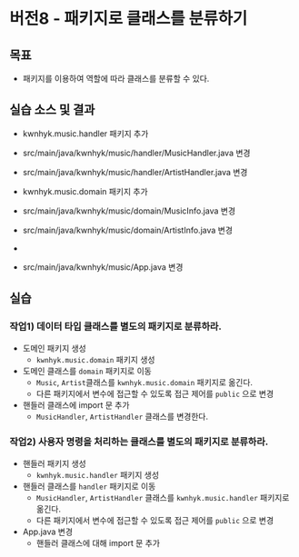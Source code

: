 # 버전8 - 패키지로 클래스를 분류하기

##  목표

- 패키지를 이용하여 역할에 따라 클래스를 분류할 수 있다.

## 실습 소스 및 결과

- kwnhyk.music.handler 패키지 추가
- src/main/java/kwnhyk/music/handler/MusicHandler.java 변경
- src/main/java/kwnhyk/music/handler/ArtistHandler.java 변경

- kwnhyk.music.domain 패키지 추가
- src/main/java/kwnhyk/music/domain/MusicInfo.java 변경
- src/main/java/kwnhyk/music/domain/ArtistInfo.java 변경
- 
- src/main/java/kwnhyk/music/App.java 변경

## 실습

### 작업1) 데이터 타입 클래스를 별도의 패키지로 분류하라.

- 도메인 패키지 생성
    - `kwnhyk.music.domain` 패키지 생성
- 도메인 클래스를 `domain` 패키지로 이동
    - `Music`, `Artist`클래스를 `kwnhyk.music.domain` 패키지로 옮긴다.
    - 다른 패키지에서 변수에 접근할 수 있도록 접근 제어를 `public` 으로 변경
- 핸들러 클래스에 import 문 추가
    - `MusicHandler`, `ArtistHandler` 클래스를 변경한다.


### 작업2) 사용자 명령을 처리하는 클래스를 별도의 패키지로 분류하라.

- 핸들러 패키지 생성
    - `kwnhyk.music.handler` 패키지 생성
- 핸들러 클래스를 `handler` 패키지로 이동
    - `MusicHandler`, `ArtistHandler` 클래스를 `kwnhyk.music.handler` 패키지로 옮긴다.
    - 다른 패키지에서 변수에 접근할 수 있도록 접근 제어를 `public` 으로 변경
- App.java 변경
    - 핸들러 클래스에 대해 import 문 추가
